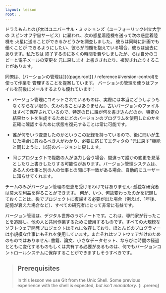 ```yaml
---
layout: lesson
root: .
---
```


ドラえもんとのび太はユニバーサル・ミッションズ（ユーフォーリック州立大学の
スピンオフ宇宙サービス）に雇われ、次の惑星着陸機を送って次の惑星着陸機を
火星に送ることができるかどうかを調査しました。 彼らは同時に計画でも働くことが
できるようにしたい、彼らが問題を抱えている場合、彼らは過去にあります。私たちは
終了するのに多くの時間を費やしましたが、らは自分のコピーと電子メールの変更を
元に戻します 上書きされたり、複製されたりすることがあります。

同僚は、[バーションの管理は]({{page.root}} / reference＃version-control)を使って作業を
管理することを提案しています。 バーションの管理を使うはファイルを前後にメールするよりも優れています：

*   バージョン管理にコミットされているものは、実際には本当にどうしようもなくならない限り、失われることはありません。古いバージョンのファイルはすべて保存されているので、特定の日に誰が何を書き込んだのか、特定の結果セットを生成するためにどのバージョンのプログラムを使用したのかを正確に確認するために状態を復元することは常に可能です。

*   誰が何をいつ変更したのかというこの記録を持っているので、後に問いが生じた場合に尋ねるべき人がわかり、必要に応じてエディタの "元に戻す"機能と同じように、以前のバージョンに戻します。

*   同じプロジェクトで複数の人が協力し合う場合、間違って誰かの変更を見落としたり上書きしたりする可能性があります。バージョン管理システムは、ある人の仕事と別の人の仕事との間に不一致がある場合、自動的にユーザーに知らせてくれます。


チームのみがバージョン管理の恩恵を受けるわけではありません:
孤独な研究者は莫大な利益を得ることができます。
何が、いつ、何故変わったのかを記録しておくことは、後でプロジェクトに復帰する必要が出た場合（例えば、1年後、記憶が衰えた場合など）、すべての研究者にとって非常に有益です。

バージョン管理は、デジタル世界のラボノートです。これは、専門家が行ったことを追跡し、他の人と共同作業するために使用するものです。すべての大規模なソフトウェア開発プロジェクトはそれに依存しており、ほとんどのプログラマーは小規模な仕事にもそれを使用しています。またそれはソフトウェアだけのためのものではありません: 書籍、論文、小さなデータセット、ならびに時間の経過とともに変化するものもしくは共有する必要があるものは、何でもバージョンコントロールシステムに保存することができますしそうすべきです。

> ## Prerequisites
>
> In this lesson we use Git from the Unix Shell.
> Some previous experience with the shell is expected,
> *but isn't mandatory*.
{: .prereq}

